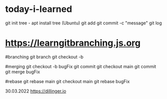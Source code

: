 # today-i-learned
git init
tree - apt install tree (Ubuntu)
git add
git commit -c "message"
git log

# https://learngitbranching.js.org

#branching
git branch <name-of-the-branch>
git checkout -b <name-of-the-branch>

#merging
git checkout -b bugFix
git commit
git checkout main
git commit
git merge bugFix
  
#rebase
git rebase main
git checkout main
git rebase bugFix

  30.03.2022
  https://dillinger.io
  
